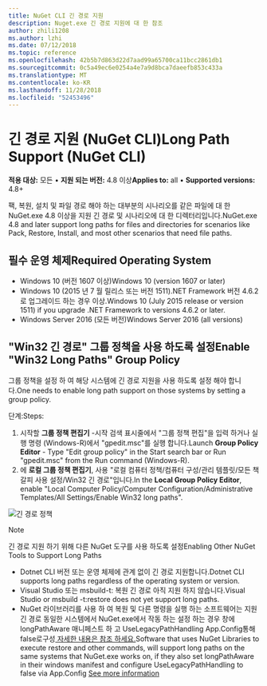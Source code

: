 ```yaml
---
title: NuGet CLI 긴 경로 지원
description: Nuget.exe 긴 경로 지원에 대 한 참조
author: zhili1208
ms.author: lzhi
ms.date: 07/12/2018
ms.topic: reference
ms.openlocfilehash: 42b5b7d863d22d7aad99a65700ca11bcc2861db1
ms.sourcegitcommit: 0c5a49ec6e0254a4e7a9d8bca7daeefb853c433a
ms.translationtype: MT
ms.contentlocale: ko-KR
ms.lasthandoff: 11/28/2018
ms.locfileid: "52453496"
---
```

# <a name="long-path-support-nuget-cli"></a><span data-ttu-id="1b3b5-103">긴 경로 지원 (NuGet CLI)</span><span class="sxs-lookup"><span data-stu-id="1b3b5-103">Long Path Support (NuGet CLI)</span></span>

<span data-ttu-id="1b3b5-104">**적용 대상:** 모든 &bullet; **지원 되는 버전:** 4.8 이상</span><span class="sxs-lookup"><span data-stu-id="1b3b5-104">**Applies to:** all &bullet; **Supported versions:** 4.8+</span></span>

<span data-ttu-id="1b3b5-105">팩, 복원, 설치 및 파일 경로 해야 하는 대부분의 시나리오를 같은 파일에 대 한 NuGet.exe 4.8 이상을 지원 긴 경로 및 시나리오에 대 한 디렉터리입니다.</span><span class="sxs-lookup"><span data-stu-id="1b3b5-105">NuGet.exe 4.8 and later support long paths for files and directories for scenarios like Pack, Restore, Install, and most other scenarios that need file paths.</span></span>

## <a name="required-operating-system"></a><span data-ttu-id="1b3b5-106">필수 운영 체제</span><span class="sxs-lookup"><span data-stu-id="1b3b5-106">Required Operating System</span></span>

-   <span data-ttu-id="1b3b5-107">Windows 10 (버전 1607 이상)</span><span class="sxs-lookup"><span data-stu-id="1b3b5-107">Windows 10 (version 1607 or later)</span></span>
-   <span data-ttu-id="1b3b5-108">Windows 10 (2015 년 7 월 릴리스 또는 버전 1511).NET Framework 버전 4.6.2로 업그레이드 하는 경우 이상.</span><span class="sxs-lookup"><span data-stu-id="1b3b5-108">Windows 10 (July 2015 release or version 1511) if you upgrade .NET Framework to versions 4.6.2 or later.</span></span>
-   <span data-ttu-id="1b3b5-109">Windows Server 2016 (모든 버전)</span><span class="sxs-lookup"><span data-stu-id="1b3b5-109">Windows Server 2016 (all versions)</span></span>

## <a name="enable-win32-long-paths-group-policy"></a><span data-ttu-id="1b3b5-110">"Win32 긴 경로" 그룹 정책을 사용 하도록 설정</span><span class="sxs-lookup"><span data-stu-id="1b3b5-110">Enable "Win32 Long Paths" Group Policy</span></span>

<span data-ttu-id="1b3b5-111">그룹 정책을 설정 하 여 해당 시스템에 긴 경로 지원을 사용 하도록 설정 해야 합니다.</span><span class="sxs-lookup"><span data-stu-id="1b3b5-111">One needs to enable long path support on those systems by setting a group policy.</span></span>

<span data-ttu-id="1b3b5-112">단계:</span><span class="sxs-lookup"><span data-stu-id="1b3b5-112">Steps:</span></span>
1. <span data-ttu-id="1b3b5-113">시작할 **그룹 정책 편집기** -시작 검색 표시줄에서 "그룹 정책 편집"을 입력 하거나 실행 명령 (Windows-R)에서 "gpedit.msc"를 실행 합니다.</span><span class="sxs-lookup"><span data-stu-id="1b3b5-113">Launch **Group Policy Editor** - Type "Edit group policy" in the Start search bar or Run "gpedit.msc" from the Run command (Windows-R).</span></span>
2. <span data-ttu-id="1b3b5-114">에 **로컬 그룹 정책 편집기**, 사용 "로컬 컴퓨터 정책/컴퓨터 구성/관리 템플릿/모든 책갈피 사용 설정/Win32 긴 경로"입니다.</span><span class="sxs-lookup"><span data-stu-id="1b3b5-114">In the **Local Group Policy Editor**, enable "Local Computer Policy/Computer Configuration/Administrative Templates/All Settings/Enable Win32 long paths".</span></span>

![긴 경로 정책](media/LongPathPolicy.png)


> [!Note]
> <span data-ttu-id="1b3b5-116">긴 경로 지원 하기 위해 다른 NuGet 도구를 사용 하도록 설정</span><span class="sxs-lookup"><span data-stu-id="1b3b5-116">Enabling Other NuGet Tools to Support Long Paths</span></span>
>
> -   <span data-ttu-id="1b3b5-117">Dotnet CLI 버전 또는 운영 체제에 관계 없이 긴 경로 지원합니다.</span><span class="sxs-lookup"><span data-stu-id="1b3b5-117">Dotnet CLI supports long paths regardless of the operating system or version.</span></span>
> -   <span data-ttu-id="1b3b5-118">Visual Studio 또는 msbuild-t: 복원 긴 경로 아직 지원 하지 않습니다.</span><span class="sxs-lookup"><span data-stu-id="1b3b5-118">Visual Studio or msbuild -t:restore does not yet support long paths.</span></span>
> -   <span data-ttu-id="1b3b5-119">NuGet 라이브러리를 사용 하 여 복원 및 다른 명령을 실행 하는 소프트웨어는 지원 긴 경로 동일한 시스템에서 NuGet.exe에서 작동 하는 설정 하는 경우 창에 longPathAware 매니페스트 하 고 UseLegacyPathHandling App.Config통해false로구성[ 자세한 내용은 참조 하세요.](https://blogs.msdn.microsoft.com/jeremykuhne/2016/07/30/net-4-6-2-and-long-paths-on-windows-10/)</span><span class="sxs-lookup"><span data-stu-id="1b3b5-119">Software that uses NuGet Libraries to execute restore and other commands, will support long paths on the same systems that NuGet.exe works on, if they also set longPathAware in their windows manifest and configure UseLegacyPathHandling to false via App.Config [See more information](https://blogs.msdn.microsoft.com/jeremykuhne/2016/07/30/net-4-6-2-and-long-paths-on-windows-10/)</span></span>

